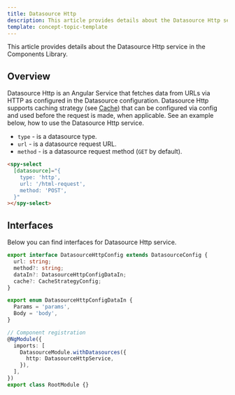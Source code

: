 ```yaml
---
title: Datasource Http
description: This article provides details about the Datasource Http service in the Components Library.
template: concept-topic-template
---
```


This article provides details about the Datasource Http service in the Components Library.

## Overview

Datasource Http is an Angular Service that fetches data from URLs via HTTP as configured in the Datasource configuration.
Datasource Http supports caching strategy (see [Cache](/docs/marketplace/dev/front-end/ui-components-library/cache.html)) that can be configured via config and used before the request is made, when applicable.
See an example below, how to use the Datasource Http service.

- `type` - is a datasource type.  
- `url` - is a datasource request URL.  
- `method` - is a datasource request method (`GET` by default).  

```html
<spy-select
  [datasource]="{
    type: 'http',
    url: '/html-request',
    method: 'POST',
  }"
></spy-select>
```

## Interfaces

Below you can find interfaces for Datasource Http service.

```ts
export interface DatasourceHttpConfig extends DatasourceConfig {
  url: string;
  method?: string;
  dataIn?: DatasourceHttpConfigDataIn;
  cache?: CacheStrategyConfig;
}

export enum DatasourceHttpConfigDataIn {
  Params = 'params',
  Body = 'body',
}

// Component registration
@NgModule({
  imports: [
    DatasourceModule.withDatasources({
      http: DatasourceHttpService,
    }),
  ],
})
export class RootModule {}
```
